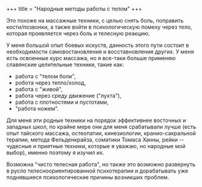 +++
title = "Народные методы работы с телом"
+++

Это похоже на массажные техники, с целью снять боль, поправить кости/позвонки, а также войти в психологическую помеху через тело, которая проявляется через боль и телесную реакцию.

У меня большой опыт боевых искуств, данность этого пути состоит в необходимости самовостановления и восставновления других. У меня есть освоенные курс массажа, но я все-таки больше применяю славянские целительные техники, такие как:

- работа с "телом боли",
- робота через тепло/холод,
- работа с "живой",
- работа через среду движение ("лухта"),
- работа с плотностями и пустотами,
- "работа ножем".

<!--more-->

Для меня эти родные техники на порядок эффективнее восточных и западных школ, по крайне мере они для меня срабатывали лучше (есть опыт тайского массажа, остеопатии, кинезиологии, кранио-сакральной терапии, метода Фельденкрайза, соматики Томаса Ханны, рейки -- чудесные и приятные техники, которые я уважаю, но народные мой выбор), именно поэтому я изучил их.

Возможна "чисто телесная работа", но также это возможно развернуть в русло телесноориентированной психотерапии и дорабатывать уже поднявшиеся психологические причины возникших проблем.